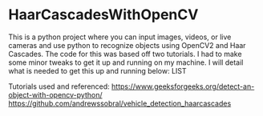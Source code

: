 # HaarCascadesWithOpenCV
This is a python project where you can input images, videos, or live cameras and use python to recognize objects using OpenCV2 and Haar Cascades. The code for this was based off two tutorials. I had to make some minor tweaks to get it up and running on my machine. 
I will detail what is needed to get this up and running below:
LIST




Tutorials used and referenced:
https://www.geeksforgeeks.org/detect-an-object-with-opencv-python/
https://github.com/andrewssobral/vehicle_detection_haarcascades
